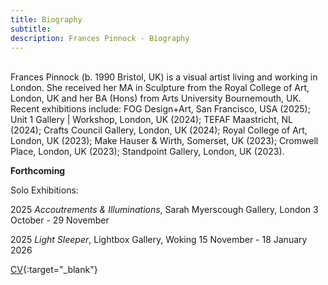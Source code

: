 ```yaml
---
title: Biography
subtitle: 
description: Frances Pinnock - Biography
---  
```

<br/>  
Frances Pinnock (b. 1990 Bristol, UK) is a visual artist living and working in London. She received her MA in Sculpture from the Royal College of Art, London, UK and her BA (Hons) from Arts University Bournemouth, UK. Recent exhibitions include: FOG Design+Art, San Francisco, USA (2025); Unit 1 Gallery | Workshop, London, UK (2024); TEFAF Maastricht, NL (2024); Crafts Council Gallery, London, UK (2024); Royal College of Art, London, UK (2023); Make Hauser & Wirth, Somerset, UK (2023); Cromwell Place, London, UK (2023); Standpoint Gallery, London, UK (2023).  
<br/>  

**Forthcoming**  

Solo Exhibitions:

2025 _Accoutrements & Illuminations_, Sarah Myerscough Gallery, London      3 October - 29 November  

2025 _Light Sleeper_, Lightbox Gallery, Woking      15 November - 18 January 2026  

[CV](cv.pdf){:target="_blank"}  
<br/>






   
 




 









  










 



  










 











